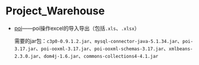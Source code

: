 # Project_Warehouse

* [poi](./poi)——poi操作excel的导入导出（包括`.xls`、`.xlsx`）

   需要的jar包：`c3p0-0.9.1.2.jar`、`mysql-connector-java-5.1.34.jar`、`poi-3.17.jar`、`poi-ooxml-3.17.jar`、`poi-ooxml-schemas-3.17.jar`、`xmlbeans-2.3.0.jar`、`dom4j-1.6.jar`、`commons-collections4-4.1.jar`
  
   
